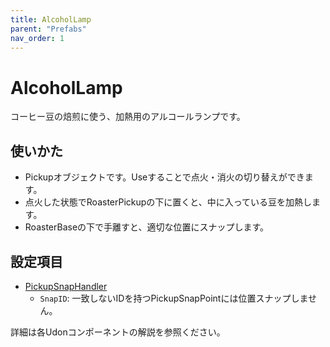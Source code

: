 ```yaml
---
title: AlcoholLamp
parent: "Prefabs"
nav_order: 1
---
```


# AlcoholLamp

コーヒー豆の焙煎に使う、加熱用のアルコールランプです。

## 使いかた

- Pickupオブジェクトです。Useすることで点火・消火の切り替えができます。
- 点火した状態でRoasterPickupの下に置くと、中に入っている豆を加熱します。
- RoasterBaseの下で手離すと、適切な位置にスナップします。

## 設定項目

- [PickupSnapHandler]
  - `SnapID`: 一致しないIDを持つPickupSnapPointには位置スナップしません。

詳細は各Udonコンポーネントの解説を参照ください。


[PickupSnapHandler]: /docs/udon/PickupSnapHandler/


